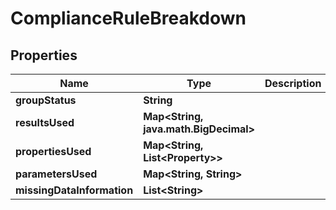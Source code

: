 

# ComplianceRuleBreakdown


## Properties

| Name | Type | Description | Notes |
|------------ | ------------- | ------------- | -------------|
|**groupStatus** | **String** |  |  |
|**resultsUsed** | **Map&lt;String, java.math.BigDecimal&gt;** |  |  |
|**propertiesUsed** | **Map&lt;String, List&lt;Property&gt;&gt;** |  |  |
|**parametersUsed** | **Map&lt;String, String&gt;** |  |  |
|**missingDataInformation** | **List&lt;String&gt;** |  |  |



